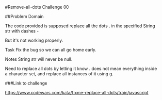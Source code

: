 #Remove-all-dots Challenge 00

##Problem Domain

The code provided is supposed replace all the dots . in the specified String str with dashes -

But it's not working properly.

Task
Fix the bug so we can all go home early.

Notes
String str will never be null.

Need to replace all dots by letting it know . does not mean everything inside a character set, and replace all instances of it using g.


###Link to challenge

https://www.codewars.com/kata/fixme-replace-all-dots/train/javascript